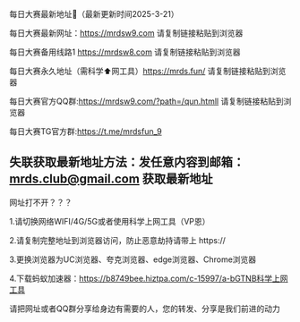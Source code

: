 每日大赛最新地址👋（最新更新时间2025-3-21）

每日大赛最新网址：https://mrdsw9.com  请复制链接粘贴到浏览器

每日大赛备用线路1 https://mrdsw8.com  请复制链接粘贴到浏览器

每日大赛永久地址（需科学⬆️网工具）https://mrds.fun/  请复制链接粘贴到浏览器

每日大赛官方QQ群:https://mrdsw9.com/?path=/qun.htmll  请复制链接粘贴到浏览器

每日大赛TG官方群:https://t.me/mrdsfun_9

失联获取最新地址方法：发任意内容到邮箱：mrds.club@gmail.com 获取最新地址
----------------------------------------------------------------------------------------------------------------------------
网址打不开？？？

1.请切换网络WIFI/4G/5G或者使用科学上网工具（VP恩）

2.请复制完整地址到浏览器访问，防止恶意劫持请带上 https://

3.更换浏览器为UC浏览器、夸克浏览器、edge浏览器、Chrome浏览器

4.下载蚂蚁加速器：https://b8749bee.hiztpa.com/c-15997/a-bGTNB科学上网工具

请把网址或者QQ群分享给身边有需要的人，您的转发、分享是我们前进的动力

